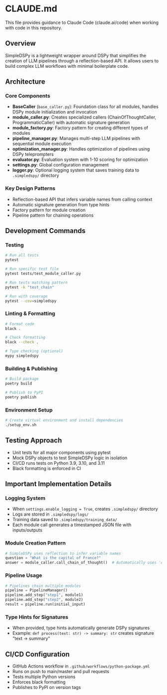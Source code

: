 # CLAUDE.md

This file provides guidance to Claude Code (claude.ai/code) when working with code in this repository.

## Overview
SimpleDSPy is a lightweight wrapper around DSPy that simplifies the creation of LLM pipelines through a reflection-based API. It allows users to build complex LLM workflows with minimal boilerplate code.

## Architecture

### Core Components
- **BaseCaller** (`base_caller.py`): Foundation class for all modules, handles DSPy module initialization and invocation
- **module_caller.py**: Creates specialized callers (ChainOfThoughtCaller, ProgrammaticCaller) with automatic signature generation
- **module_factory.py**: Factory pattern for creating different types of modules
- **pipeline_manager.py**: Manages multi-step LLM pipelines with sequential module execution
- **optimization_manager.py**: Handles optimization of pipelines using DSPy teleprompters
- **evaluator.py**: Evaluation system with 1-10 scoring for optimization
- **settings.py**: Global configuration management
- **logger.py**: Optional logging system that saves training data to `.simpledspy/` directory

### Key Design Patterns
- Reflection-based API that infers variable names from calling context
- Automatic signature generation from type hints
- Factory pattern for module creation
- Pipeline pattern for chaining operations

## Development Commands

### Testing
```bash
# Run all tests
pytest

# Run specific test file
pytest tests/test_module_caller.py

# Run tests matching pattern
pytest -k "test_chain"

# Run with coverage
pytest --cov=simpledspy
```

### Linting & Formatting
```bash
# Format code
black .

# Check formatting
black --check .

# Type checking (optional)
mypy simpledspy
```

### Building & Publishing
```bash
# Build package
poetry build

# Publish to PyPI
poetry publish
```

### Environment Setup
```bash
# Create virtual environment and install dependencies
./setup_env.sh
```

## Testing Approach
- Unit tests for all major components using pytest
- Mock DSPy objects to test SimpleDSPy logic in isolation
- CI/CD runs tests on Python 3.9, 3.10, and 3.11
- Black formatting is enforced in CI

## Important Implementation Details

### Logging System
- When `settings.enable_logging = True`, creates `.simpledspy/` directory
- Logs are stored in `.simpledspy/logs/`
- Training data saved to `.simpledspy/training_data/`
- Each module call generates a timestamped JSON file with inputs/outputs

### Module Creation Pattern
```python
# SimpleDSPy uses reflection to infer variable names
question = "What is the capital of France?"
answer = module_caller.call_chain_of_thought()  # Automatically uses 'question' as input
```

### Pipeline Usage
```python
# Pipelines chain multiple modules
pipeline = PipelineManager()
pipeline.add_step("step1", module1)
pipeline.add_step("step2", module2)
result = pipeline.run(initial_input)
```

### Type Hints for Signatures
- When provided, type hints automatically generate DSPy signatures
- Example: `def process(text: str) -> summary: str` creates signature "text -> summary"

## CI/CD Configuration
- GitHub Actions workflow in `.github/workflows/python-package.yml`
- Runs on push to main/master and pull requests
- Tests multiple Python versions
- Enforces black formatting
- Publishes to PyPI on version tags
